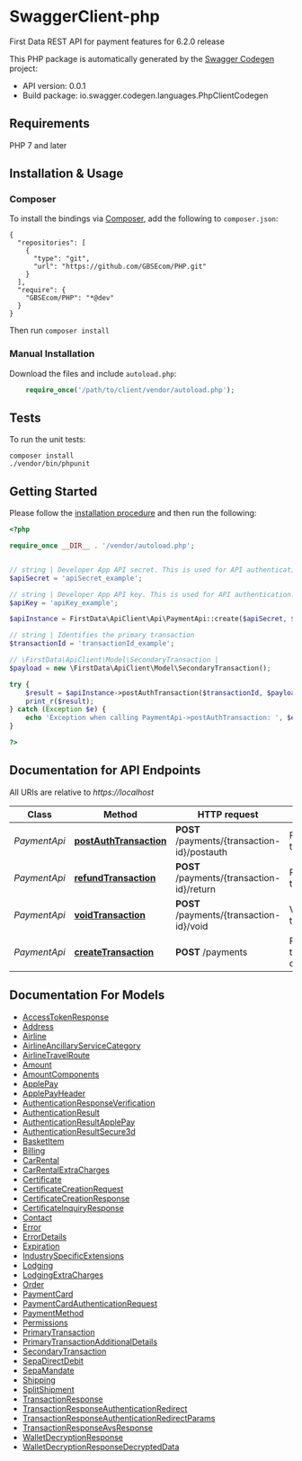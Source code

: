 # SwaggerClient-php
First Data REST API for payment features for 6.2.0 release

This PHP package is automatically generated by the [Swagger Codegen](https://github.com/swagger-api/swagger-codegen) project:

- API version: 0.0.1
- Build package: io.swagger.codegen.languages.PhpClientCodegen

## Requirements

PHP 7 and later

## Installation & Usage
### Composer

To install the bindings via [Composer](http://getcomposer.org/), add the following to `composer.json`:

```
{
  "repositories": [
    {
      "type": "git",
      "url": "https://github.com/GBSEcom/PHP.git"
    }
  ],
  "require": {
    "GBSEcom/PHP": "*@dev"
  }
}
```

Then run `composer install`

### Manual Installation

Download the files and include `autoload.php`:

```php
    require_once('/path/to/client/vendor/autoload.php');
```

## Tests

To run the unit tests:

```
composer install
./vendor/bin/phpunit
```

## Getting Started

Please follow the [installation procedure](#installation--usage) and then run the following:

```php
<?php

require_once __DIR__ . '/vendor/autoload.php';


// string | Developer App API secret. This is used for API authentication. Secrets are provided at the time of merchant boarding.
$apiSecret = 'apiSecret_example';

// string | Developer App API key. This is used for API authentication. Keys are provided at the time of merchant boarding.
$apiKey = 'apiKey_example';

$apiInstance = FirstData\ApiClient\Api\PaymentApi::create($apiSecret, $apiKey);

// string | Identifies the primary transaction
$transactionId = 'transactionId_example';

// \FirstData\ApiClient\Model\SecondaryTransaction | 
$payload = new \FirstData\ApiClient\Model\SecondaryTransaction();

try {
    $result = $apiInstance->postAuthTransaction($transactionId, $payload);
    print_r($result);
} catch (Exception $e) {
    echo 'Exception when calling PaymentApi->postAuthTransaction: ', $e->getMessage(), PHP_EOL;
}

?>
```

## Documentation for API Endpoints

All URIs are relative to *https://localhost*

Class | Method | HTTP request | Description
------------ | ------------- | ------------- | -------------
*PaymentApi* | [**postAuthTransaction**](docs/Api/PaymentApi.md#postauthtransaction) | **POST** /payments/{transaction-id}/postauth | Postauth transaction
*PaymentApi* | [**refundTransaction**](docs/Api/PaymentApi.md#refundtransaction) | **POST** /payments/{transaction-id}/return | Return/Refund transaction
*PaymentApi* | [**voidTransaction**](docs/Api/PaymentApi.md#voidtransaction) | **POST** /payments/{transaction-id}/void | Void transaction
*PaymentApi* | [**createTransaction**](docs/Api/PaymentApi.md#createtransaction) | **POST** /payments | Primary transaction creation


## Documentation For Models

 - [AccessTokenResponse](docs/Model/AccessTokenResponse.md)
 - [Address](docs/Model/Address.md)
 - [Airline](docs/Model/Airline.md)
 - [AirlineAncillaryServiceCategory](docs/Model/AirlineAncillaryServiceCategory.md)
 - [AirlineTravelRoute](docs/Model/AirlineTravelRoute.md)
 - [Amount](docs/Model/Amount.md)
 - [AmountComponents](docs/Model/AmountComponents.md)
 - [ApplePay](docs/Model/ApplePay.md)
 - [ApplePayHeader](docs/Model/ApplePayHeader.md)
 - [AuthenticationResponseVerification](docs/Model/AuthenticationResponseVerification.md)
 - [AuthenticationResult](docs/Model/AuthenticationResult.md)
 - [AuthenticationResultApplePay](docs/Model/AuthenticationResultApplePay.md)
 - [AuthenticationResultSecure3d](docs/Model/AuthenticationResultSecure3d.md)
 - [BasketItem](docs/Model/BasketItem.md)
 - [Billing](docs/Model/Billing.md)
 - [CarRental](docs/Model/CarRental.md)
 - [CarRentalExtraCharges](docs/Model/CarRentalExtraCharges.md)
 - [Certificate](docs/Model/Certificate.md)
 - [CertificateCreationRequest](docs/Model/CertificateCreationRequest.md)
 - [CertificateCreationResponse](docs/Model/CertificateCreationResponse.md)
 - [CertificateInquiryResponse](docs/Model/CertificateInquiryResponse.md)
 - [Contact](docs/Model/Contact.md)
 - [Error](docs/Model/Error.md)
 - [ErrorDetails](docs/Model/ErrorDetails.md)
 - [Expiration](docs/Model/Expiration.md)
 - [IndustrySpecificExtensions](docs/Model/IndustrySpecificExtensions.md)
 - [Lodging](docs/Model/Lodging.md)
 - [LodgingExtraCharges](docs/Model/LodgingExtraCharges.md)
 - [Order](docs/Model/Order.md)
 - [PaymentCard](docs/Model/PaymentCard.md)
 - [PaymentCardAuthenticationRequest](docs/Model/PaymentCardAuthenticationRequest.md)
 - [PaymentMethod](docs/Model/PaymentMethod.md)
 - [Permissions](docs/Model/Permissions.md)
 - [PrimaryTransaction](docs/Model/PrimaryTransaction.md)
 - [PrimaryTransactionAdditionalDetails](docs/Model/PrimaryTransactionAdditionalDetails.md)
 - [SecondaryTransaction](docs/Model/SecondaryTransaction.md)
 - [SepaDirectDebit](docs/Model/SepaDirectDebit.md)
 - [SepaMandate](docs/Model/SepaMandate.md)
 - [Shipping](docs/Model/Shipping.md)
 - [SplitShipment](docs/Model/SplitShipment.md)
 - [TransactionResponse](docs/Model/TransactionResponse.md)
 - [TransactionResponseAuthenticationRedirect](docs/Model/TransactionResponseAuthenticationRedirect.md)
 - [TransactionResponseAuthenticationRedirectParams](docs/Model/TransactionResponseAuthenticationRedirectParams.md)
 - [TransactionResponseAvsResponse](docs/Model/TransactionResponseAvsResponse.md)
 - [WalletDecryptionResponse](docs/Model/WalletDecryptionResponse.md)
 - [WalletDecryptionResponseDecryptedData](docs/Model/WalletDecryptionResponseDecryptedData.md)
